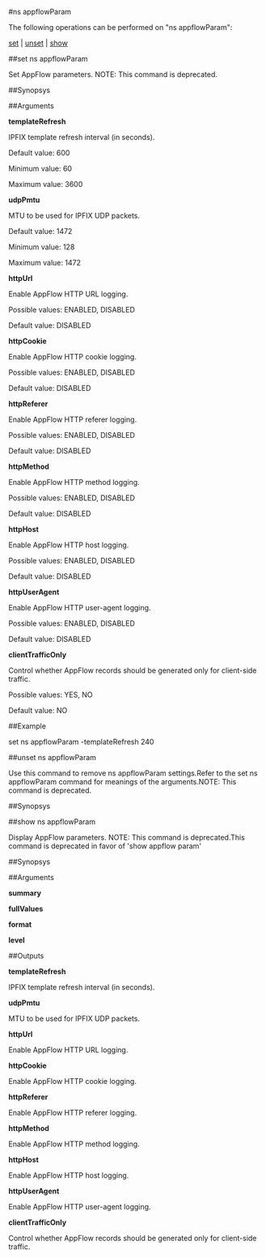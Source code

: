 #ns appflowParam

The following operations can be performed on "ns appflowParam":


[set](#set-ns-appflowparam) | [unset](#unset-ns-appflowparam) | [show](#show-ns-appflowparam)

##set ns appflowParam

Set AppFlow parameters. NOTE: This command is deprecated.


##Synopsys




##Arguments

<b>templateRefresh</b>
IPFIX template refresh interval (in seconds).
Default value: 600
Minimum value: 60
Maximum value: 3600

<b>udpPmtu</b>
MTU to be used for IPFIX UDP packets.
Default value: 1472
Minimum value: 128
Maximum value: 1472

<b>httpUrl</b>
Enable AppFlow HTTP URL logging.
Possible values: ENABLED, DISABLED
Default value: DISABLED

<b>httpCookie</b>
Enable AppFlow HTTP cookie logging.
Possible values: ENABLED, DISABLED
Default value: DISABLED

<b>httpReferer</b>
Enable AppFlow HTTP referer logging.
Possible values: ENABLED, DISABLED
Default value: DISABLED

<b>httpMethod</b>
Enable AppFlow HTTP method logging.
Possible values: ENABLED, DISABLED
Default value: DISABLED

<b>httpHost</b>
Enable AppFlow HTTP host logging.
Possible values: ENABLED, DISABLED
Default value: DISABLED

<b>httpUserAgent</b>
Enable AppFlow HTTP user-agent logging.
Possible values: ENABLED, DISABLED
Default value: DISABLED

<b>clientTrafficOnly</b>
Control whether AppFlow records should be generated only for client-side traffic.
Possible values: YES, NO
Default value: NO



##Example

set ns appflowParam -templateRefresh 240

##unset ns appflowParam

Use this command to remove ns appflowParam settings.Refer to the set ns appflowParam command for meanings of the arguments.NOTE: This command is deprecated.


##Synopsys




##show ns appflowParam

Display AppFlow parameters. NOTE: This command is deprecated.This command is deprecated in favor of 'show appflow param'


##Synopsys




##Arguments

<b>summary</b>

<b>fullValues</b>

<b>format</b>

<b>level</b>



##Outputs

<b>templateRefresh</b>
IPFIX template refresh interval (in seconds).

<b>udpPmtu</b>
MTU to be used for IPFIX UDP packets.

<b>httpUrl</b>
Enable AppFlow HTTP URL logging.

<b>httpCookie</b>
Enable AppFlow HTTP cookie logging.

<b>httpReferer</b>
Enable AppFlow HTTP referer logging.

<b>httpMethod</b>
Enable AppFlow HTTP method logging.

<b>httpHost</b>
Enable AppFlow HTTP host logging.

<b>httpUserAgent</b>
Enable AppFlow HTTP user-agent logging.

<b>clientTrafficOnly</b>
Control whether AppFlow records should be generated only for client-side traffic.



